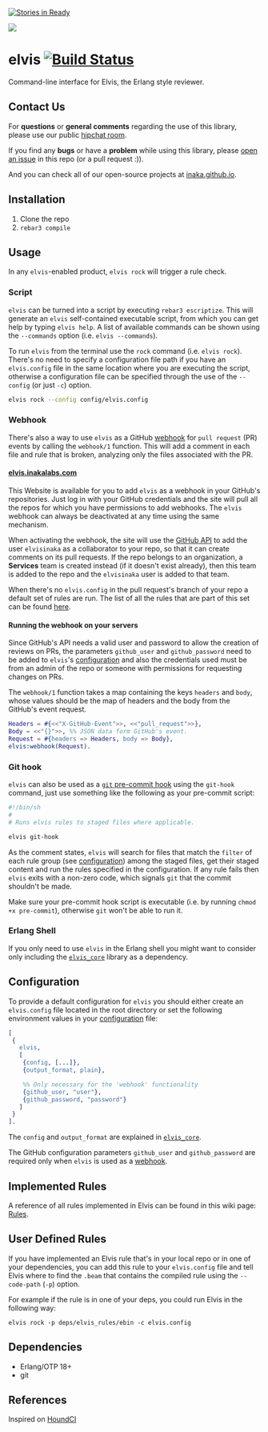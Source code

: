 [![Stories in Ready](https://badge.waffle.io/inaka/elvis.png?label=ready&title=Ready)](https://waffle.io/inaka/elvis)

![](http://www.reactiongifs.com/wp-content/uploads/2013/01/elvis-dance.gif)

# elvis [![Build Status](https://travis-ci.org/inaka/elvis.svg?branch=master)](https://travis-ci.org/inaka/elvis)

Command-line interface for Elvis, the Erlang style reviewer.

## Contact Us
For **questions** or **general comments** regarding the use of this library,
please use our public [hipchat room](http://inaka.net/hipchat).

If you find any **bugs** or have a **problem** while using this library, please
[open an issue](https://github.com/inaka/elvis/issues/new) in this repo
(or a pull request :)).

And you can check all of our open-source projects at [inaka.github.io](http://inaka.github.io).

## Installation

1. Clone the repo
2. `rebar3 compile`

## Usage

In any `elvis`-enabled product, `elvis rock` will trigger a rule check.

### Script

`elvis` can be turned into a script by executing `rebar3 escriptize`. This will
generate an `elvis` self-contained executable script, from which you can get
help by typing `elvis help`. A list of available commands can be shown using the
`--commands` option (i.e. `elvis --commands`).

To run `elvis` from the terminal use the `rock` command (i.e. `elvis
rock`). There's no need to specify a configuration file path if you have an
`elvis.config` file in the same location where you are executing the script,
otherwise a configuration file can be specified through the use of the
`--config` (or just `-c`) option.

```bash
elvis rock --config config/elvis.config
```

### Webhook

There's also a way to use `elvis` as a GitHub [webhook][webhooks] for
`pull request` (PR) events by calling the `webhook/1` function. This will add
a comment in each file and rule that is broken, analyzing only the files
associated with the PR.

#### [elvis.inakalabs.com][elvis-web]

This Website is available for you to add `elvis` as a webhook in your GitHub's
repositories. Just log in with your GitHub credentials and the site will pull
all the repos for which you have permissions to add webhooks. The `elvis`
webhook can always be deactivated at any time using the same mechanism.

When activating the webhook, the site will use the [GitHub API](https://developer.github.com/v3/) to add the user
`elvisinaka` as a collaborator to your repo, so that it can create comments
on its pull requests. If the repo belongs to an organization, a **Services**
team is created instead (if it doesn't exist already), then this team is added
to the repo and the `elvisinaka` user is added to that team.

When there's no `elvis.config` in the pull request's branch of your repo a default
set of rules are run. The list of all the rules that are part of this set can be
found [here](https://github.com/inaka/elvis/wiki/Default-Rules-in-Elvis-Webhook).

#### Running the webhook on your servers

Since GitHub's API needs a valid user and password to allow the creation of
reviews on PRs, the parameters `github_user` and `github_password` need to be
added to `elvis`'s [configuration](#configuration) and also the credentials used
must be from an admin of the repo or someone with permissions for requesting changes
on PRs.

The `webhook/1` function takes a map containing the keys `headers` and `body`,
whose values should be the map of headers and the body from the GitHub's event
request.

```erlang
Headers = #{<<"X-GitHub-Event">>, <<"pull_request">>},
Body = <<"{}">>, %% JSON data form GitHub's event.
Request = #{headers => Headers, body => Body},
elvis:webhook(Request).
```

### Git hook

`elvis` can also be used as a [`git` pre-commit hook][pre-commit]
using the `git-hook` command, just use something like the following as
your pre-commit script:

```bash
#!/bin/sh
#
# Runs elvis rules to staged files where applicable.

elvis git-hook
```

As the comment states, `elvis` will search for files that match the `filter` of
each rule group (see [configuration](#configuration)) among the staged files,
get their staged content and run the rules specified in the configuration.
If any rule fails then `elvis` exits with a non-zero code,
which signals `git` that the commit shouldn't be made.

Make sure your pre-commit hook script is executable (i.e. by running
`chmod +x pre-commit`), otherwise `git` won't be able to run it.

### Erlang Shell

If you only need to use `elvis` in the Erlang shell you might want to
consider only including the [`elvis_core`](https://github.com/inaka/elvis_core)
library as a dependency.

## Configuration

To provide a default configuration for `elvis` you should either create an
`elvis.config` file located in the root directory or set the following
environment values in your [configuration][config] file:

```erlang
[
 {
   elvis,
   [
    {config, [...]},
    {output_format, plain},

    %% Only necessary for the 'webhook' functionality
    {github_user, "user"},
    {github_password, "password"}
   ]
 }
].
```

The `config` and `output_format` are explained in [`elvis_core`](https://github.com/inaka/elvis_core).

The GitHub configuration parameters `github_user` and `github_password` are
required only when `elvis` is used as a [webhook](#webhook).

## Implemented Rules

A reference of all rules implemented in Elvis can be found in this wiki page:
[Rules](https://github.com/inaka/elvis_core/wiki/Rules).

## User Defined Rules

If you have implemented an Elvis rule that's in your local repo or in one of
your dependencies, you can add this rule to your `elvis.config` file and
tell Elvis where to find the `.beam` that contains the compiled rule using
the `--code-path` (`-p`) option.

For example if the rule is in one of your deps, you could run Elvis in the
following way:

```shell
elvis rock -p deps/elvis_rules/ebin -c elvis.config
```

## Dependencies

- Erlang/OTP 18+
- git

## References

Inspired on [HoundCI][houndci]

  [houndci]: https://houndci.com/
  [erlang]: http://www.erlang.org/download_release/24
  [make]: http://www.gnu.org/software/make/
  [git]: http://git-scm.com/
  [pre-commit]: http://git-scm.com/book/en/Customizing-Git-Git-Hooks#Client-Side-Hooks
  [config]: http://www.erlang.org/doc/man/config.html
  [webhooks]: https://developer.github.com/v3/repos/hooks/
  [elvis-web]: http://elvis.inakalabs.com/
